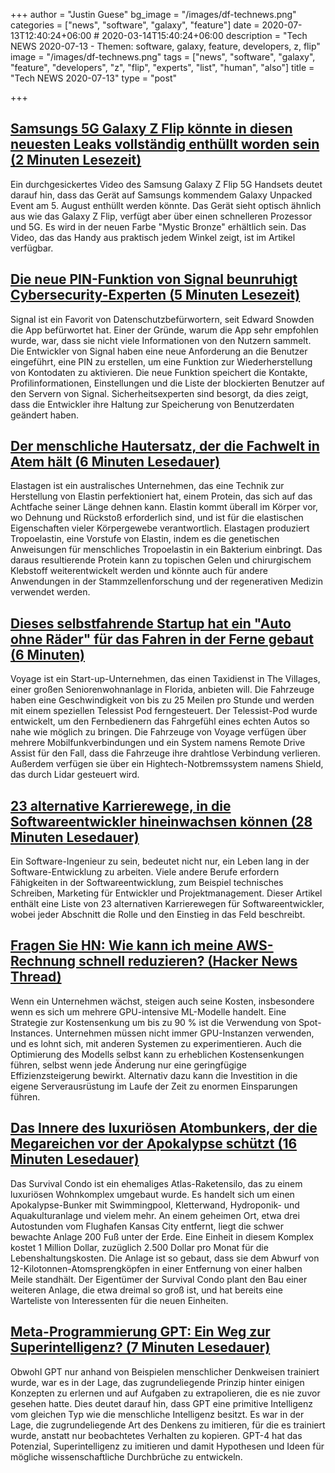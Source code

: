 +++
author = "Justin Guese"
bg_image = "/images/df-technews.png"
categories = ["news", "software", "galaxy", "feature"]
date = 2020-07-13T12:40:24+06:00 # 2020-03-14T15:40:24+06:00
description = "Tech NEWS 2020-07-13 - Themen: software, galaxy, feature, developers, z, flip"
image = "/images/df-technews.png"
tags = ["news", "software", "galaxy", "feature", "developers", "z", "flip", "experts", "list", "human", "also"]
title = "Tech NEWS 2020-07-13"
type = "post"

+++

## [Samsungs 5G Galaxy Z Flip könnte in diesen neuesten Leaks vollständig enthüllt worden sein (2 Minuten Lesezeit)](https://www.theverge.com/2020/7/10/21320631/samsung-5g-galaxy-z-flip-foldable-leaked-images-video/1/0100017347ab0262-71af6607-add2-4b83-b59a-97f4c72b34d1-000000/faQjSG-VRcf-uqg_wRLqslzorU4PWTTh_QbtF3Gns6Q=149)

 Ein durchgesickertes Video des Samsung Galaxy Z Flip 5G Handsets deutet darauf hin, dass das Gerät auf Samsungs kommendem Galaxy Unpacked Event am 5. August enthüllt werden könnte. Das Gerät sieht optisch ähnlich aus wie das Galaxy Z Flip, verfügt aber über einen schnelleren Prozessor und 5G. Es wird in der neuen Farbe "Mystic Bronze" erhältlich sein. Das Video, das das Handy aus praktisch jedem Winkel zeigt, ist im Artikel verfügbar.

## [Die neue PIN-Funktion von Signal beunruhigt Cybersecurity-Experten (5 Minuten Lesezeit)](https://www.vice.com/en_us/article/pkyzek/signal-new-pin-feature-worries-cybersecurity-experts/1/0100017347ab0262-71af6607-add2-4b83-b59a-97f4c72b34d1-000000/0Qp5Ct5Hmvmkfv_SYw8SZjS6AqFvOJFKxQS9qaCdzVc=149)

 Signal ist ein Favorit von Datenschutzbefürwortern, seit Edward Snowden die App befürwortet hat. Einer der Gründe, warum die App sehr empfohlen wurde, war, dass sie nicht viele Informationen von den Nutzern sammelt. Die Entwickler von Signal haben eine neue Anforderung an die Benutzer eingeführt, eine PIN zu erstellen, um eine Funktion zur Wiederherstellung von Kontodaten zu aktivieren. Die neue Funktion speichert die Kontakte, Profilinformationen, Einstellungen und die Liste der blockierten Benutzer auf den Servern von Signal. Sicherheitsexperten sind besorgt, da dies zeigt, dass die Entwickler ihre Haltung zur Speicherung von Benutzerdaten geändert haben.

## [Der menschliche Hautersatz, der die Fachwelt in Atem hält (6 Minuten Lesedauer)](https://www.medicalresearch.nsw.gov.au/human-skin-replacement-that-got-experts-buzzing//1/0100017347ab0262-71af6607-add2-4b83-b59a-97f4c72b34d1-000000/KVvybgNrCQjtxCsIArkKws9fTHM5W7bl-kZ9w3L-r8k=149)

 Elastagen ist ein australisches Unternehmen, das eine Technik zur Herstellung von Elastin perfektioniert hat, einem Protein, das sich auf das Achtfache seiner Länge dehnen kann. Elastin kommt überall im Körper vor, wo Dehnung und Rückstoß erforderlich sind, und ist für die elastischen Eigenschaften vieler Körpergewebe verantwortlich. Elastagen produziert Tropoelastin, eine Vorstufe von Elastin, indem es die genetischen Anweisungen für menschliches Tropoelastin in ein Bakterium einbringt. Das daraus resultierende Protein kann zu topischen Gelen und chirurgischem Klebstoff weiterentwickelt werden und könnte auch für andere Anwendungen in der Stammzellenforschung und der regenerativen Medizin verwendet werden.

## [Dieses selbstfahrende Startup hat ein "Auto ohne Räder" für das Fahren in der Ferne gebaut (6 Minuten)](https://arstechnica.com/cars/2020/07/heres-what-one-startup-does-when-its-self-driving-cars-get-stuck//1/0100017347ab0262-71af6607-add2-4b83-b59a-97f4c72b34d1-000000/KTDOrD0fFs0FwPeV_8OkrOONtiClgQv1cIULthoC_h0=149)

 Voyage ist ein Start-up-Unternehmen, das einen Taxidienst in The Villages, einer großen Seniorenwohnanlage in Florida, anbieten will. Die Fahrzeuge haben eine Geschwindigkeit von bis zu 25 Meilen pro Stunde und werden mit einem speziellen Telessist Pod ferngesteuert. Der Telessist-Pod wurde entwickelt, um den Fernbedienern das Fahrgefühl eines echten Autos so nahe wie möglich zu bringen. Die Fahrzeuge von Voyage verfügen über mehrere Mobilfunkverbindungen und ein System namens Remote Drive Assist für den Fall, dass die Fahrzeuge ihre drahtlose Verbindung verlieren. Außerdem verfügen sie über ein Hightech-Notbremssystem namens Shield, das durch Lidar gesteuert wird.

## [23 alternative Karrierewege, in die Softwareentwickler hineinwachsen können (28 Minuten Lesedauer)](https://www.freecodecamp.org/news/alternative-career-paths//1/0100017347ab0262-71af6607-add2-4b83-b59a-97f4c72b34d1-000000/fHrbZnbZ_-2hHWzDfncJlnjIvimH1jQ0M3KKtYyU4iI=149)

 Ein Software-Ingenieur zu sein, bedeutet nicht nur, ein Leben lang in der Software-Entwicklung zu arbeiten. Viele andere Berufe erfordern Fähigkeiten in der Softwareentwicklung, zum Beispiel technisches Schreiben, Marketing für Entwickler und Projektmanagement. Dieser Artikel enthält eine Liste von 23 alternativen Karrierewegen für Softwareentwickler, wobei jeder Abschnitt die Rolle und den Einstieg in das Feld beschreibt.

## [Fragen Sie HN: Wie kann ich meine AWS-Rechnung schnell reduzieren? (Hacker News Thread)](https://news.ycombinator.com/item?id=23798347/1/0100017347ab0262-71af6607-add2-4b83-b59a-97f4c72b34d1-000000/LJUHKi7u_iHknczQAPDTGvIj1oOcKQg7tMxaDiYHCfo=149)

 Wenn ein Unternehmen wächst, steigen auch seine Kosten, insbesondere wenn es sich um mehrere GPU-intensive ML-Modelle handelt. Eine Strategie zur Kostensenkung um bis zu 90 % ist die Verwendung von Spot-Instances. Unternehmen müssen nicht immer GPU-Instanzen verwenden, und es lohnt sich, mit anderen Systemen zu experimentieren. Auch die Optimierung des Modells selbst kann zu erheblichen Kostensenkungen führen, selbst wenn jede Änderung nur eine geringfügige Effizienzsteigerung bewirkt. Alternativ dazu kann die Investition in die eigene Serverausrüstung im Laufe der Zeit zu enormen Einsparungen führen.

## [Das Innere des luxuriösen Atombunkers, der die Megareichen vor der Apokalypse schützt (16 Minuten Lesedauer)](https://www.cnet.com/features/inside-the-survival-condo-nuclear-bunker-protecting-the-ultrarich-hacking-the-apocalypse/1/0100017347ab0262-71af6607-add2-4b83-b59a-97f4c72b34d1-000000/8PE76hZYxE4kh7sgMET6uqWcc4DHsG0mdxk3VOxTEZg=149)

 Das Survival Condo ist ein ehemaliges Atlas-Raketensilo, das zu einem luxuriösen Wohnkomplex umgebaut wurde. Es handelt sich um einen Apokalypse-Bunker mit Swimmingpool, Kletterwand, Hydroponik- und Aquakulturanlage und vielem mehr. An einem geheimen Ort, etwa drei Autostunden vom Flughafen Kansas City entfernt, liegt die schwer bewachte Anlage 200 Fuß unter der Erde. Eine Einheit in diesem Komplex kostet 1 Million Dollar, zuzüglich 2.500 Dollar pro Monat für die Lebenshaltungskosten. Die Anlage ist so gebaut, dass sie dem Abwurf von 12-Kilotonnen-Atomsprengköpfen in einer Entfernung von einer halben Meile standhält. Der Eigentümer der Survival Condo plant den Bau einer weiteren Anlage, die etwa dreimal so groß ist, und hat bereits eine Warteliste von Interessenten für die neuen Einheiten.

## [Meta-Programmierung GPT: Ein Weg zur Superintelligenz? (7 Minuten Lesedauer)](https://www.lesswrong.com/posts/zZLe74DvypRAf7DEQ/meta-programming-gpt-a-route-to-axi-or-asi/1/0100017347ab0262-71af6607-add2-4b83-b59a-97f4c72b34d1-000000/ZIe2sc6oRIOZVLsC0vIS1E6brHtFVZKvhEYnXoi3X8U=149)

 Obwohl GPT nur anhand von Beispielen menschlicher Denkweisen trainiert wurde, war es in der Lage, das zugrundeliegende Prinzip hinter einigen Konzepten zu erlernen und auf Aufgaben zu extrapolieren, die es nie zuvor gesehen hatte. Dies deutet darauf hin, dass GPT eine primitive Intelligenz vom gleichen Typ wie die menschliche Intelligenz besitzt. Es war in der Lage, die zugrundeliegende Art des Denkens zu imitieren, für die es trainiert wurde, anstatt nur beobachtetes Verhalten zu kopieren. GPT-4 hat das Potenzial, Superintelligenz zu imitieren und damit Hypothesen und Ideen für mögliche wissenschaftliche Durchbrüche zu entwickeln.

